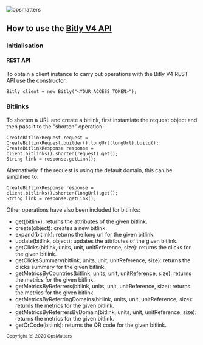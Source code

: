 ![opsmatters](https://i.imgur.com/VoLABc1.png)

## How to use the [Bitly V4 API](https://dev.bitly.com/v4_documentation.html)

### Initialisation

#### REST API

To obtain a client instance to carry out operations with the Bitly V4 REST API use the constructor:
```
Bitly client = new Bitly("<YOUR_ACCESS_TOKEN>");
```

### Bitlinks
To shorten a URL and create a bitlink, first instantiate the request object and then pass it to the "shorten" operation:
```
CreateBitlinkRequest request = CreateBitlinkRequest.builder().longUrl(longUrl).build();
CreateBitlinkResponse response = client.bitlinks().shorten(request).get();
String link = response.getLink();
```
Alternatively if the request is using the default domain, this can be simplified to:
```
CreateBitlinkResponse response = client.bitlinks().shorten(longUrl).get();
String link = response.getLink();
```

Other operations have also been included for bitlinks:
* get(bitlink): returns the attributes of the given bitlink.
* create(object): creates a new bitlink.
* expand(bitlink): returns the long url for the given bitlink.
* update(bitlink, object): updates the attributes of the given bitlink.
* getClicks(bitlink, units, unit, unitReference, size): returns the clicks for the given bitlink.
* getClicksSummary(bitlink, units, unit, unitReference, size): returns the clicks summary for the given bitlink.
* getMetricsByCountries(bitlink, units, unit, unitReference, size): returns the metrics for the given bitlink.
* getMetricsByReferrers(bitlink, units, unit, unitReference, size): returns the metrics for the given bitlink.
* getMetricsByReferringDomains(bitlink, units, unit, unitReference, size): returns the metrics for the given bitlink.
* getMetricsByReferrersByDomain(bitlink, units, unit, unitReference, size): returns the metrics for the given bitlink.
* getQrCode(bitlink): returns the QR code for the given bitlink.

<sub>Copyright (c) 2020 OpsMatters</sub>